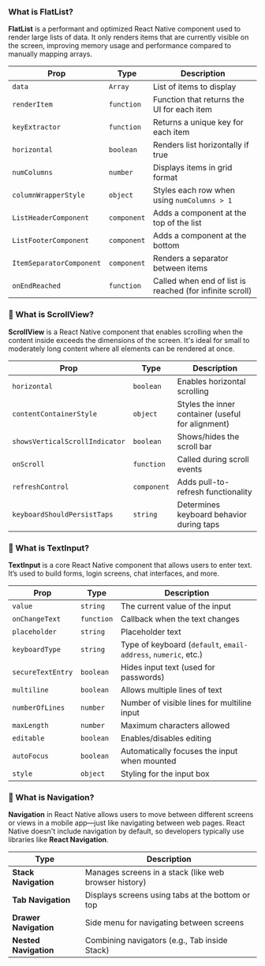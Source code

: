 ### What is FlatList?
**FlatList** is a performant and optimized React Native component used to render large lists of data. It only renders items that are currently visible on the screen, improving memory usage and performance compared to manually mapping arrays.

| Prop                     | Type        | Description                                              |
| ------------------------ | ----------- | -------------------------------------------------------- |
| `data`                   | `Array`     | List of items to display                                 |
| `renderItem`             | `function`  | Function that returns the UI for each item               |
| `keyExtractor`           | `function`  | Returns a unique key for each item                       |
| `horizontal`             | `boolean`   | Renders list horizontally if true                        |
| `numColumns`             | `number`    | Displays items in grid format                            |
| `columnWrapperStyle`     | `object`    | Styles each row when using `numColumns > 1`              |
| `ListHeaderComponent`    | `component` | Adds a component at the top of the list                  |
| `ListFooterComponent`    | `component` | Adds a component at the bottom                           |
| `ItemSeparatorComponent` | `component` | Renders a separator between items                        |
| `onEndReached`           | `function`  | Called when end of list is reached (for infinite scroll) |

### 🧾 What is ScrollView?
**ScrollView** is a React Native component that enables scrolling when the content inside exceeds the dimensions of the screen. It's ideal for small to moderately long content where all elements can be rendered at once.

| Prop                           | Type        | Description                                       |
| ------------------------------ | ----------- | ------------------------------------------------- |
| `horizontal`                   | `boolean`   | Enables horizontal scrolling                      |
| `contentContainerStyle`        | `object`    | Styles the inner container (useful for alignment) |
| `showsVerticalScrollIndicator` | `boolean`   | Shows/hides the scroll bar                        |
| `onScroll`                     | `function`  | Called during scroll events                       |
| `refreshControl`               | `component` | Adds pull-to-refresh functionality                |
| `keyboardShouldPersistTaps`    | `string`    | Determines keyboard behavior during taps          |

### 📘 What is TextInput?
**TextInput** is a core React Native component that allows users to enter text. It’s used to build forms, login screens, chat interfaces, and more.

| Prop              | Type       | Description                                                    |
| ----------------- | ---------- | -------------------------------------------------------------- |
| `value`           | `string`   | The current value of the input                                 |
| `onChangeText`    | `function` | Callback when the text changes                                 |
| `placeholder`     | `string`   | Placeholder text                                               |
| `keyboardType`    | `string`   | Type of keyboard (`default`, `email-address`, `numeric`, etc.) |
| `secureTextEntry` | `boolean`  | Hides input text (used for passwords)                          |
| `multiline`       | `boolean`  | Allows multiple lines of text                                  |
| `numberOfLines`   | `number`   | Number of visible lines for multiline input                    |
| `maxLength`       | `number`   | Maximum characters allowed                                     |
| `editable`        | `boolean`  | Enables/disables editing                                       |
| `autoFocus`       | `boolean`  | Automatically focuses the input when mounted                   |
| `style`           | `object`   | Styling for the input box                                      |


### 📘 What is Navigation?
**Navigation** in React Native allows users to move between different screens or views in a mobile app—just like navigating between web pages. React Native doesn't include navigation by default, so developers typically use libraries like **React Navigation**.

| Type                  | Description                                           |
| --------------------- | ----------------------------------------------------- |
| **Stack Navigation**  | Manages screens in a stack (like web browser history) |
| **Tab Navigation**    | Displays screens using tabs at the bottom or top      |
| **Drawer Navigation** | Side menu for navigating between screens              |
| **Nested Navigation** | Combining navigators (e.g., Tab inside Stack)         |
